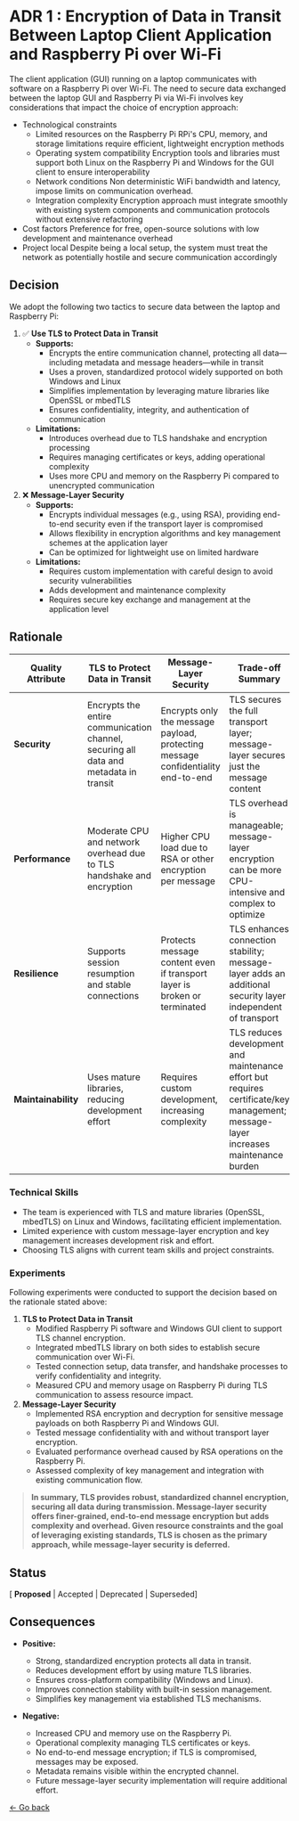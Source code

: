 # ADR 1 : Encryption of Data in Transit Between Laptop Client Application and Raspberry Pi over Wi-Fi
The client application (GUI) running on a laptop communicates with software on a Raspberry Pi over Wi-Fi. The need to secure data exchanged between the laptop GUI and Raspberry Pi via Wi-Fi involves key considerations that impact the choice of encryption approach:

- Technological constraints
  - Limited resources on the Raspberry Pi
    RPi's CPU, memory, and storage limitations require efficient, lightweight encryption methods
  - Operating system compatibility
    Encryption tools and libraries must support both Linux on the Raspberry Pi and Windows for the GUI client to ensure interoperability
  - Network conditions
    Non deterministic WiFi bandwidth and latency, impose limits on communication overhead.
  - Integration complexity
    Encryption approach must integrate smoothly with existing system components and communication protocols without extensive refactoring
- Cost factors
Preference for free, open-source solutions with low development and maintenance overhead
- Project local
Despite being a local setup, the system must treat the network as potentially hostile and secure communication accordingly

## Decision
We adopt the following two tactics to secure data between the laptop and Raspberry Pi:
1. ✅ **Use TLS to Protect Data in Transit**  
   - **Supports:**  
     - Encrypts the entire communication channel, protecting all data—including metadata and message headers—while in transit  
     - Uses a proven, standardized protocol widely supported on both Windows and Linux  
     - Simplifies implementation by leveraging mature libraries like OpenSSL or mbedTLS  
     - Ensures confidentiality, integrity, and authentication of communication  
   - **Limitations:**  
     - Introduces overhead due to TLS handshake and encryption processing  
     - Requires managing certificates or keys, adding operational complexity  
     - Uses more CPU and memory on the Raspberry Pi compared to unencrypted communication  
2. ❌ **Message-Layer Security**  
   - **Supports:**  
     - Encrypts individual messages (e.g., using RSA), providing end-to-end security even if the transport layer is compromised  
     - Allows flexibility in encryption algorithms and key management schemes at the application layer  
     - Can be optimized for lightweight use on limited hardware  
   - **Limitations:**  
     - Requires custom implementation with careful design to avoid security vulnerabilities  
     - Adds development and maintenance complexity  
     - Requires secure key exchange and management at the application level  
## Rationale
| Quality Attribute   | TLS to Protect Data in Transit            | Message-Layer Security                    | Trade-off Summary                                                  |
|---------------------|-------------------------------------------|------------------------------------------|-------------------------------------------------------------------|
| **Security**        | Encrypts the entire communication channel, securing all data and metadata in transit | Encrypts only the message payload, protecting message confidentiality end-to-end | TLS secures the full transport layer; message-layer secures just the message content |
| **Performance**     | Moderate CPU and network overhead due to TLS handshake and encryption | Higher CPU load due to RSA or other encryption per message | TLS overhead is manageable; message-layer encryption can be more CPU-intensive and complex to optimize |
| **Resilience**      | Supports session resumption and stable connections | Protects message content even if transport layer is broken or terminated | TLS enhances connection stability; message-layer adds an additional security layer independent of transport |
| **Maintainability** | Uses mature libraries, reducing development effort | Requires custom development, increasing complexity | TLS reduces development and maintenance effort but requires certificate/key management; message-layer increases maintenance burden |

### Technical Skills
- The team is experienced with TLS and mature libraries (OpenSSL, mbedTLS) on Linux and Windows, facilitating efficient implementation.
- Limited experience with custom message-layer encryption and key management increases development risk and effort.
- Choosing TLS aligns with current team skills and project constraints.

### Experiments
Following experiments were conducted to support the decision based on the rationale stated above:
1. **TLS to Protect Data in Transit**  
   - Modified Raspberry Pi software and Windows GUI client to support TLS channel encryption.  
   - Integrated mbedTLS library on both sides to establish secure communication over Wi-Fi.  
   - Tested connection setup, data transfer, and handshake processes to verify confidentiality and integrity.  
   - Measured CPU and memory usage on Raspberry Pi during TLS communication to assess resource impact.
2. **Message-Layer Security**  
   - Implemented RSA encryption and decryption for sensitive message payloads on both Raspberry Pi and Windows GUI.  
   - Tested message confidentiality with and without transport layer encryption.  
   - Evaluated performance overhead caused by RSA operations on the Raspberry Pi.  
   - Assessed complexity of key management and integration with existing communication flow.

> **In summary, TLS provides robust, standardized channel encryption, securing all data during transmission. Message-layer security offers finer-grained, end-to-end message encryption but adds complexity and overhead. Given resource constraints and the goal of leveraging existing standards, TLS is chosen as the primary approach, while message-layer security is deferred.**

## Status
[ **Proposed** | Accepted | Deprecated | Superseded]

## Consequences
- **Positive:**  
  - Strong, standardized encryption protects all data in transit.  
  - Reduces development effort by using mature TLS libraries.  
  - Ensures cross-platform compatibility (Windows and Linux).  
  - Improves connection stability with built-in session management.  
  - Simplifies key management via established TLS mechanisms.

- **Negative:**  
  - Increased CPU and memory use on the Raspberry Pi.  
  - Operational complexity managing TLS certificates or keys.  
  - No end-to-end message encryption; if TLS is compromised, messages may be exposed.  
  - Metadata remains visible within the encrypted channel.  
  - Future message-layer security implementation will require additional effort.
 

<a href="javascript:history.back()">← Go back</a>

